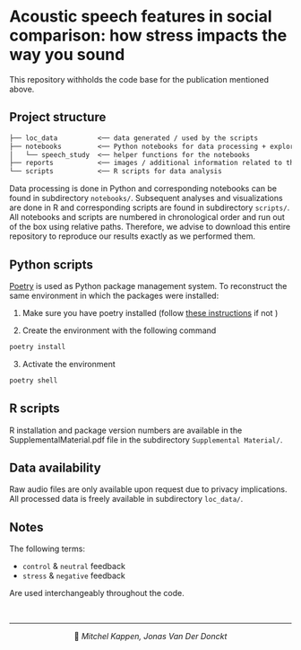 # Acoustic speech features in social comparison: how stress impacts the way you sound

This repository withholds the code base for the publication mentioned above.

## Project structure

```txt
├── loc_data          <── data generated / used by the scripts
├── notebooks         <── Python notebooks for data processing + exploratory analysis
│   └── speech_study  <── helper functions for the notebooks
├── reports           <── images / additional information related to the project.
└── scripts           <── R scripts for data analysis
```

Data processing is done in Python and corresponding notebooks can be found in subdirectory ```notebooks/```.
Subsequent analyses and visualizations are done in R and corresponding scripts are found in subdirectory ```scripts/```.
All notebooks and scripts are numbered in chronological order and run out of the box using relative paths.
Therefore, we advise to download this entire repository to reproduce our results exactly as we performed them.

## Python scripts

[Poetry](https://python-poetry.org/) is used as Python package management system.
To reconstruct the same environment in which the packages were installed:

1. Make sure you have poetry installed (follow
[these instructions](https://python-poetry.org/docs/#installation) if not )

2. Create the environment with the following command
```sh
poetry install
```
3. Activate the environment
```sh
poetry shell
```

## R scripts
R installation and package version numbers are available in the SupplementalMaterial.pdf file in the subdirectory ```Supplemental Material/```.

## Data availability
Raw audio files are only available upon request due to privacy implications.
All processed data is freely available in subdirectory ```loc_data/```.

## Notes

The following terms:
* `control` & `neutral` feedback
* `stress` & `negative` feedback

Are used interchangeably throughout the code.

<br>

---

<p align="center">
👤 <i> Mitchel Kappen, Jonas Van Der Donckt</i>
</p>
